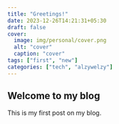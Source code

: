 ```yaml
---
title: "Greetings!"
date: 2023-12-26T14:21:31+05:30
draft: false
cover:
  image: img/personal/cover.png
  alt: "cover"
  caption: "cover"
tags: ["first", "new"]
categories: ["tech", "alzywelzy"]
---
```


## Welcome to my blog

This is my first post on my blog.
